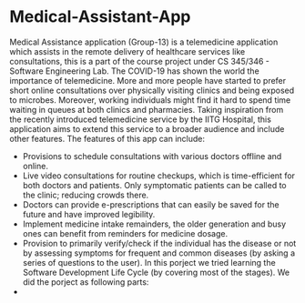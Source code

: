 # Medical-Assistant-App 
Medical Assistance application (Group-13) is a telemedicine application which assists in the remote delivery of healthcare services like consultations, this is a part of the course project under CS 345/346 - Software Engineering Lab.
The COVID-19 has shown the world the importance of telemedicine. More and more people 
have started to prefer short online consultations over physically visiting clinics and being 
exposed to microbes. Moreover, working individuals might find it hard to spend time waiting 
in queues at both clinics and pharmacies. Taking inspiration from the recently introduced 
telemedicine service by the IITG Hospital, this application aims to extend this service to a 
broader audience and include other features.
The features of this app can include: 
  - Provisions to schedule consultations with various doctors offline and online. 
  - Live video consultations for routine checkups, which is time-efficient for both doctors and 
    patients. Only symptomatic patients can be called to the clinic; reducing crowds there. 
  - Doctors can provide e-prescriptions that can easily be saved for the future and have 
    improved legibility. 
  - Implement medicine intake remainders, the older generation and busy ones can benefit 
    from reminders for medicine dosage. 
  - Provision to primarily verify/check if the individual has the disease or not by assessing 
    symptoms for frequent and common diseases (by asking a series of questions to the user). 
In this porject we tried learning the Software Development Life Cycle (by covering most of the stages). We did the porject as following parts:
  - 
